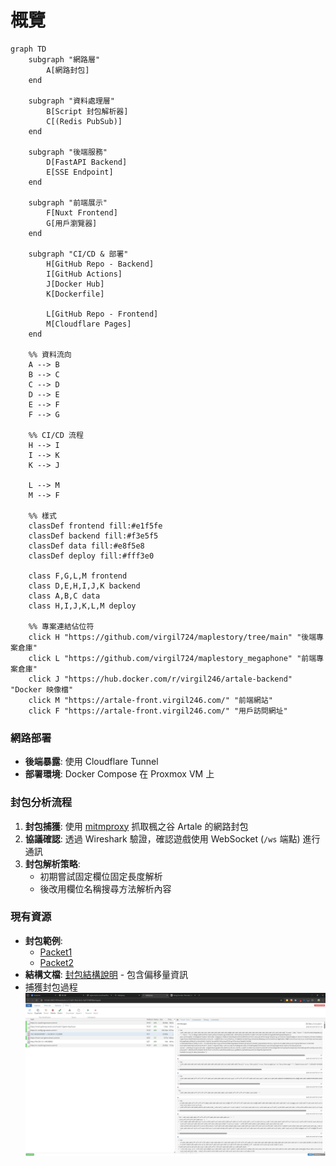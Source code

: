 # 概覽

```mermaid
graph TD
    subgraph "網路層"
        A[網路封包] 
    end
    
    subgraph "資料處理層"
        B[Script 封包解析器]
        C[(Redis PubSub)]
    end
    
    subgraph "後端服務"
        D[FastAPI Backend]
        E[SSE Endpoint]
    end
    
    subgraph "前端展示"
        F[Nuxt Frontend]
        G[用戶瀏覽器]
    end
    
    subgraph "CI/CD & 部署"
        H[GitHub Repo - Backend]
        I[GitHub Actions]
        J[Docker Hub]
        K[Dockerfile]
        
        L[GitHub Repo - Frontend] 
        M[Cloudflare Pages]
    end
    
    %% 資料流向
    A --> B
    B --> C
    C --> D
    D --> E
    E --> F
    F --> G
    
    %% CI/CD 流程
    H --> I
    I --> K
    K --> J
    
    L --> M
    M --> F
    
    %% 樣式
    classDef frontend fill:#e1f5fe
    classDef backend fill:#f3e5f5
    classDef data fill:#e8f5e8
    classDef deploy fill:#fff3e0
    
    class F,G,L,M frontend
    class D,E,H,I,J,K backend
    class A,B,C data
    class H,I,J,K,L,M deploy

    %% 專案連結佔位符
    click H "https://github.com/virgil724/maplestory/tree/main" "後端專案倉庫"
    click L "https://github.com/virgil724/maplestory_megaphone" "前端專案倉庫"
    click J "https://hub.docker.com/r/virgil246/artale-backend" "Docker 映像檔"
    click M "https://artale-front.virgil246.com/" "前端網站"
    click F "https://artale-front.virgil246.com/" "用戶訪問網址"
```



### 網路部署
- **後端暴露**: 使用 Cloudflare Tunnel
- **部署環境**: Docker Compose 在 Proxmox VM 上

### 封包分析流程
1. **封包捕獲**: 使用 [mitmproxy](https://mitmproxy.org/) 抓取楓之谷 Artale 的網路封包
2. **協議確認**: 透過 Wireshark 驗證，確認遊戲使用 WebSocket (`/ws` 端點) 進行通訊
3. **封包解析策略**: 
   - 初期嘗試固定欄位固定長度解析
   - 後改用欄位名稱搜尋方法解析內容

### 現有資源
- **封包範例**: 
  - [Packet1](https://github.com/virgil724/maplestory/blob/master/old-packet.txt)
  - [Packet2](https://github.com/virgil724/maplestory/blob/master/new-packet.txt)
- **結構文檔**: [封包結構說明](https://github.com/virgil724/maplestory/blob/master/packet_structure.md) - 包含偏移量資訊
- 捕獲封包過程
![alt text](<Screenshot 2025-05-30 164352.png>)
